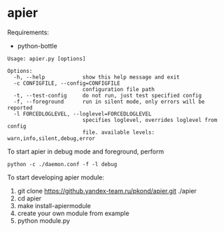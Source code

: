 apier
=====

Requirements:

* python-bottle

```
Usage: apier.py [options]

Options:
  -h, --help            show this help message and exit
  -c CONFIGFILE, --config=CONFIGFILE
                        configuration file path
  -t, --test-config     do not run, just test specified config
  -f, --foreground      run in silent mode, only errors will be reported
  -l FORCEDLOGLEVEL, --loglevel=FORCEDLOGLEVEL
                        specifies loglevel, overrides loglevel from config
                        file. available levels: warn,info,silent,debug,error
```

To start apier in debug mode and foreground, perform

```python -c ./daemon.conf -f -l debug```

To start developing apier module:

1. git clone https://github.yandex-team.ru/pkond/apier.git ./apier
2. cd apier
3. make install-apiermodule
4. create your own module from example
5. python module.py
